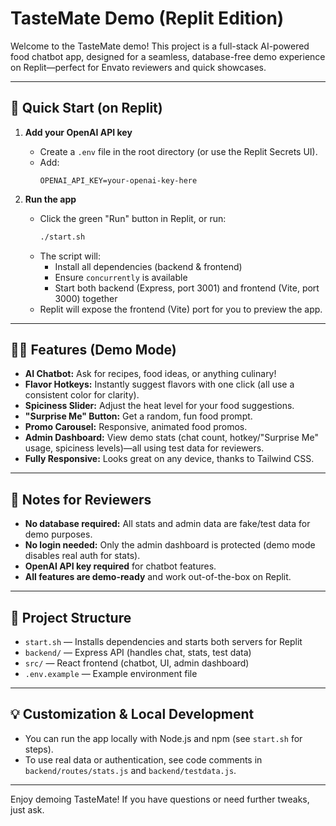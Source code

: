 # TasteMate Demo (Replit Edition)

Welcome to the TasteMate demo! This project is a full-stack AI-powered food chatbot app, designed for a seamless, database-free demo experience on Replit—perfect for Envato reviewers and quick showcases.

---

## 🚀 Quick Start (on Replit)

1. **Add your OpenAI API key**
   - Create a `.env` file in the root directory (or use the Replit Secrets UI).
   - Add:
     ```
     OPENAI_API_KEY=your-openai-key-here
     ```

2. **Run the app**
   - Click the green "Run" button in Replit, or run:
     ```sh
     ./start.sh
     ```
   - The script will:
     - Install all dependencies (backend & frontend)
     - Ensure `concurrently` is available
     - Start both backend (Express, port 3001) and frontend (Vite, port 3000) together
   - Replit will expose the frontend (Vite) port for you to preview the app.

---

## 🧑‍🍳 Features (Demo Mode)
- **AI Chatbot:** Ask for recipes, food ideas, or anything culinary!
- **Flavor Hotkeys:** Instantly suggest flavors with one click (all use a consistent color for clarity).
- **Spiciness Slider:** Adjust the heat level for your food suggestions.
- **"Surprise Me" Button:** Get a random, fun food prompt.
- **Promo Carousel:** Responsive, animated food promos.
- **Admin Dashboard:** View demo stats (chat count, hotkey/"Surprise Me" usage, spiciness levels)—all using test data for reviewers.
- **Fully Responsive:** Looks great on any device, thanks to Tailwind CSS.

---

## 📝 Notes for Reviewers
- **No database required:** All stats and admin data are fake/test data for demo purposes.
- **No login needed:** Only the admin dashboard is protected (demo mode disables real auth for stats).
- **OpenAI API key required** for chatbot features.
- **All features are demo-ready** and work out-of-the-box on Replit.

---

## 📁 Project Structure
- `start.sh` — Installs dependencies and starts both servers for Replit
- `backend/` — Express API (handles chat, stats, test data)
- `src/` — React frontend (chatbot, UI, admin dashboard)
- `.env.example` — Example environment file

---

## 💡 Customization & Local Development
- You can run the app locally with Node.js and npm (see `start.sh` for steps).
- To use real data or authentication, see code comments in `backend/routes/stats.js` and `backend/testdata.js`.

---

Enjoy demoing TasteMate! If you have questions or need further tweaks, just ask.
